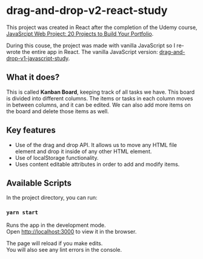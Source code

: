 # drag-and-drop-v2-react-study

This project was created in React after the completion of the Udemy course, [JavaSrcipt Web Project: 20 Projects to Build Your Portfolio](https://www.udemy.com/course/javascript-web-projects-to-build-your-portfolio-resume/).

During this couse, the project was made with vanilla JavaScript so I re-wrote the entire app in React.
The vanilla JavaScript version: [drag-and-drop-v1-javascript-study](https://github.com/Pyon18Pyon/drag-and-drop-v1-javascript-study).

## What it does?

This is called **Kanban Board**, keeping track of all tasks we have.
This board is divided into different columns. The items or tasks in each column moves in between columns, and it can be edited. We can also add more items on the board and delete those items as well.

## Key features

- Use of the drag and drop API. It allows us to move any HTML file element and drop it inside of any other HTML element.
- Use of localStorage functionality.
- Uses content editable attributes in order to add and modify items.

## Available Scripts

In the project directory, you can run:

### `yarn start`

Runs the app in the development mode.\
Open [http://localhost:3000](http://localhost:3000) to view it in the browser.

The page will reload if you make edits.\
You will also see any lint errors in the console.
